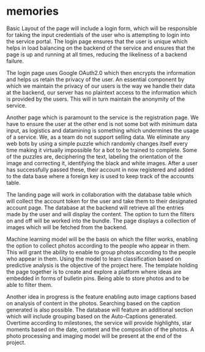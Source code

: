 # memories
Basic Layout of the page will include a login form, which will be responsible for taking the input credentials of the user who is attempting to login into the service portal. The login page ensures that the user is unique which helps in load balancing on the backend of the service and ensures that the page is up and running at all times, reducing the likeliness of a backend failure. 

The login page uses Google OAuth2.0 which then encrypts the information and helps us retain the privacy of the user. An essential component by which we maintain the privacy of our users is the way we handle their data at the backend, our server has no plaintext access to the information which is provided by the users. This will in turn maintain the anonymity of the service.



Another page which is paramount to the service is the registration page. We have to ensure the user at the other end is not some bot with minimum data input, as logistics and datamining is something which undermines the usage of a service. We, as a team do not support selling data. We eliminate any web bots by using a simple puzzle which randomly changes itself every time making it virtually impossible for a bot to be trained to complete. Some of the puzzles are, deciphering the text, labeling the orientation of the image and correcting it, identifying the black and white images. After a user has successfully passed these, their account in now registered and added to the data base where a foreign key is used to keep track of the accounts table. 



The landing page will work in collaboration with the database table which will collect the account token for the user and take them to their designated account page. The database at the backend will retrieve all the entries made by the user and will display the content. The option to turn the filters on and off will be worked into the bundle. The page displays a collection of images which will be fetched from the backend. 



Machine learning model will be the basis on which the filter works, enabling the option to collect photos according to the people who appear in them. This will grant the ability to enable to group photos according to the people who appear in them. Using the model to learn classification based on predictive analysis is the objective of the project here. The template holding the page together is to create and explore a platform where ideas are embedded in forms of bulletin pins. Being able to store photos and to be able to filter them. 



Another idea in progress is the feature enabling auto image captions based on analysis of content in the photos. Searching based on the caption generated is also possible. The database will feature an additional section which will include grouping based on the Auto-Captions generated. Overtime according to milestones, the service will provide highlights, star moments based on the date, content and the composition of the photos. A photo processing and imaging model will be present at the end of the project. 

